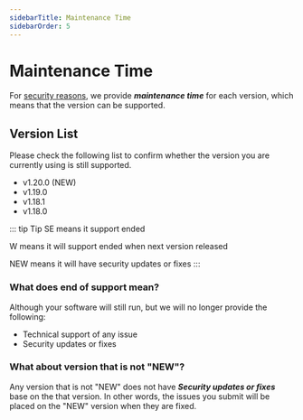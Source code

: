 ```yaml
---
sidebarTitle: Maintenance Time
sidebarOrder: 5
---
```


# Maintenance Time

For [security reasons](https://clasht.drypeng.io/introduction/security.html), we provide ***maintenance time*** for each version, which means that the version can be supported.

## Version List

Please check the following list to confirm whether the version you are currently using is still supported.

- v1.20.0 (NEW)
- v1.19.0
- v1.18.1
- v1.18.0

::: tip Tip
SE means it support ended

W means it will support ended when next version released

NEW means it will have security updates or fixes
:::

### What does end of support mean?

Although your software will still run, but we will no longer provide the following: 

- Technical support of any issue
- Security updates or fixes


### What about version that is not "NEW"?

Any version that is not "NEW" does not have ***Security updates or fixes*** base on the that version. In other words, the issues you submit will be placed on the "NEW" version when they are fixed.
